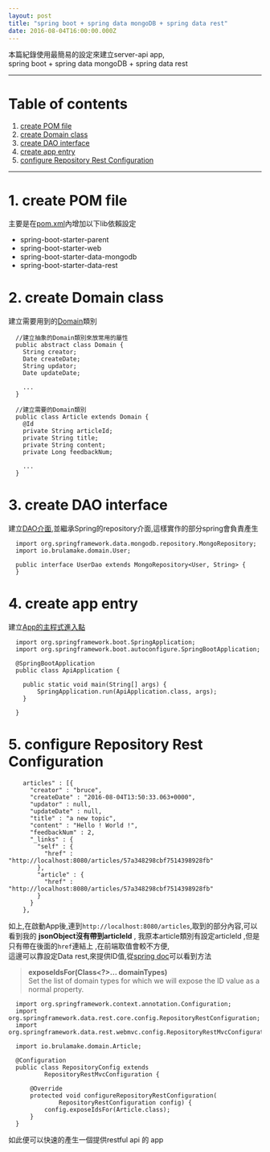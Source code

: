 ```yaml
---
layout: post
title: "spring boot + spring data mongoDB + spring data rest"
date: 2016-08-04T16:00:00.000Z
---
```


本篇紀錄使用最簡易的設定來建立server-api app,  
 spring boot + spring data mongoDB + spring data rest

--------------------------------------------------------------------------------

# Table of contents

1. [create POM file](#create-pom-file)
2. [create Domain class](#create-domain-class)
3. [create DAO interface](#create-dao-interface)
4. [create app entry](#create-app-entry)
5. [configure Repository Rest Configuration](#configure-repository-rest-configuration)

--------------------------------------------------------------------------------  


# 1\. create POM file  
主要是在[pom.xml][pomFile]內增加以下lib依賴設定
* spring-boot-starter-parent
* spring-boot-starter-web
* spring-boot-starter-data-mongodb
* spring-boot-starter-data-rest

# 2\. create Domain class  
建立需要用到的[Domain][domainDir]類別

```
  //建立抽象的Domain類別來放常用的屬性
  public abstract class Domain {
  	String creator;
  	Date createDate;
  	String updator;
  	Date updateDate;

    ...
  }

  //建立需要的Domain類別
  public class Article extends Domain {
  	@Id
  	private String articleId;
  	private String title;
  	private String content;
  	private Long feedbackNum;

    ...
  }

```

# 3\. create DAO interface  
建立[DAO介面][repositoryDir],並繼承Spring的repository介面,這樣實作的部分spring會負責產生  

```
  import org.springframework.data.mongodb.repository.MongoRepository;
  import io.brulamake.domain.User;

  public interface UserDao extends MongoRepository<User, String> {
  }
```

# 4\. create app entry  
建立[App的主程式進入點][appEntry]  

```
  import org.springframework.boot.SpringApplication;
  import org.springframework.boot.autoconfigure.SpringBootApplication;

  @SpringBootApplication
  public class ApiApplication {

  	public static void main(String[] args) {
  		SpringApplication.run(ApiApplication.class, args);
  	}

  }
```

# 5\. configure Repository Rest Configuration

```
    articles" : [{
      "creator" : "bruce",
      "createDate" : "2016-08-04T13:50:33.063+0000",
      "updator" : null,
      "updateDate" : null,
      "title" : "a new topic",
      "content" : "Hello ! World !",
      "feedbackNum" : 2,
      "_links" : {
        "self" : {
          "href" : "http://localhost:8080/articles/57a348298cbf7514398928fb"
        },
        "article" : {
          "href" : "http://localhost:8080/articles/57a348298cbf7514398928fb"
        }
      }
    },
```
如上,在啟動App後,連到`http://localhost:8080/articles`,取到的部分內容,可以看到我的 **jsonObject沒有帶到articleId**  ,
我原本article類別有設定articleId ,但是只有帶在後面的`href`連結上 ,在前端取值會較不方便,    
這邊可以靠設定Data rest,來提供ID值,從[spring doc][RepositoryRestConfigurationDoc]可以看到方法  

> **exposeIdsFor(Class<?>... domainTypes)**  
Set the list of domain types for which we will expose the ID value as a normal property.

```
  import org.springframework.context.annotation.Configuration;
  import org.springframework.data.rest.core.config.RepositoryRestConfiguration;
  import org.springframework.data.rest.webmvc.config.RepositoryRestMvcConfiguration;

  import io.brulamake.domain.Article;

  @Configuration
  public class RepositoryConfig extends
          RepositoryRestMvcConfiguration {

      @Override
      protected void configureRepositoryRestConfiguration(
              RepositoryRestConfiguration config) {
          config.exposeIdsFor(Article.class);
      }
  }
```

如此便可以快速的產生一個提供restful api 的 app  

[pomFile]:https://github.com/weichou1229/brulamake/blob/3c5f14a3d253cb69e7b676ed1772c7af133e13ff/brulamake-api/pom.xml
[domainDir]:https://github.com/weichou1229/brulamake/tree/e09129853baab34a80662782313cbcefa243fb68/brulamake-api/src/main/java/io/brulamake/domain
[repositoryDir]:https://github.com/weichou1229/brulamake/tree/e09129853baab34a80662782313cbcefa243fb68/brulamake-api/src/main/java/io/brulamake/repository
[appEntry]:https://github.com/weichou1229/brulamake/blob/e09129853baab34a80662782313cbcefa243fb68/brulamake-api/src/main/java/io/brulamake/MicroApplication.java
[RepositoryRestConfigurationDoc]:http://docs.spring.io/spring-data/rest/docs/current/api/org/springframework/data/rest/core/config/RepositoryRestConfiguration.html
